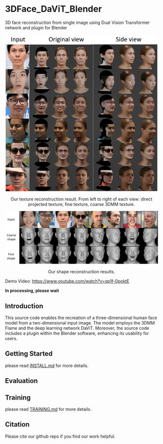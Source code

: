 # 3DFace_DaViT_Blender
3D face reconstruction from single image using Dual Vision Transformer network and plugin for Blender

<p align="center"> 
<img src="images/texture_result.png" width="500">
</p>
<p align="center">Our texture reconstruction result. From left to right of each view: direct projected texture, fine texture, coarse 3DMM texture.<p align="center">

<p align="center"> 
<img src="images/shape_result.png" width="800">
</p>
<p align="center">Our shape reconstruction results.<p align="center">

Demo Video: https://www.youtube.com/watch?v=qp1f-0poktE

**In processing, please wait**

## Introduction

This source code enables the recreation of a three-dimensional human face model from a two-dimensional input image. The model employs the 3DMM Flame and the deep learning network DaViT. Moreover, the source code includes a plugin within the Blender software, enhancing its usability for users.

## Getting Started

please read [INSTALL.md](ReadMe/INSTALL.md) for more details.

## Evaluation


## Training

please read [TRAINING.md](ReadMe/TRAINING.md) for more details.

## Citation 

Please cite our github repo if you find our work helpful.

